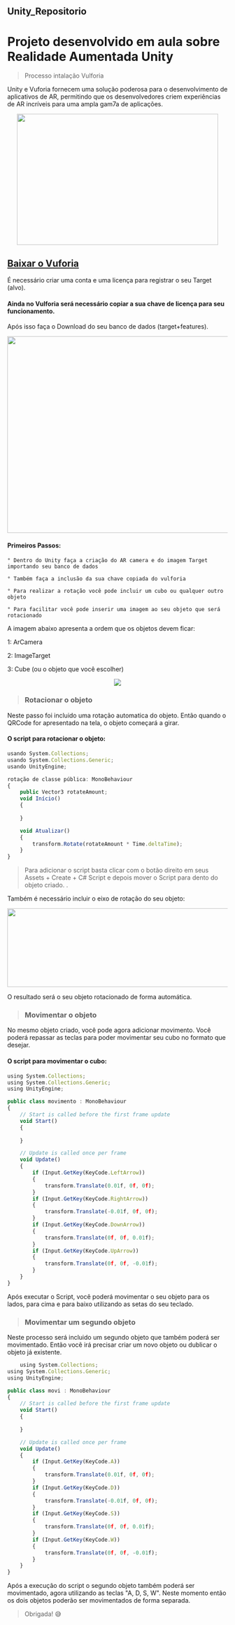 ## Unity_Repositorio


<h1>Projeto desenvolvido em aula sobre Realidade Aumentada Unity</h1>

 >Processo intalação Vulforia

Unity e Vuforia fornecem uma solução poderosa para o desenvolvimento de aplicativos de AR, permitindo que os desenvolvedores criem experiências de AR incríveis para uma ampla gam7a de aplicações.

<p align="center">
<img src="img/vuforia-unity.png" width="460" height="300">
</p>

[Baixar o Vuforia](https://developer.vuforia.com/user/login?url=/downloads/sdk%3F_%3D1678117884)
----------------------

É necessário criar uma conta e uma licença para registrar o seu Target (alvo). 
#### Ainda no Vulforia será necessário copiar a sua chave de licença para seu funcionamento.

Após isso faça o Download do seu banco de dados (target+features).  

<p align="center">
<img src="img/targetmod.png" width="600" height="450">
</p>

#### Primeiros Passos:


    ° Dentro do Unity faça a criação do AR camera e do imagem Target importando seu banco de dados

    ° Também faça a inclusão da sua chave copiada do vulforia

    ° Para realizar a rotação você pode incluir um cubo ou qualquer outro objeto 

    ° Para facilitar você pode inserir uma imagem ao seu objeto que será rotacionado


A imagem abaixo apresenta a ordem que os objetos devem ficar: 

1: ArCamera

2: ImageTarget

3: Cube (ou o objeto que você escolher)

<p align="center">
<img src="Img/Sem Título.png">
</p>

> ### Rotacionar o objeto
 
 Neste passo foi incluido uma rotação automatica do objeto. Então quando o QRCode for apresentado na tela, o objeto começará a girar.

#### O script para rotacionar o objeto:
```javascript
usando System.Collections;
usando System.Collections.Generic;
usando UnityEngine;

rotação de classe pública: MonoBehaviour
{
    public Vector3 rotateAmount;
    void Início()
    {
        
    }

    void Atualizar()
    {
        transform.Rotate(rotateAmount * Time.deltaTime);
    }
}
```
> Para adicionar o script basta clicar com o botão direito em seus Assets + Create + C# Script e depois mover o Script para dento do objeto criado.
. 

 Também é necessário incluir o eixo de rotação do seu objeto:

 <p align="center">
<img src="img/configuracaoEixoRotacao.png" width="550" height="180">
</p>

O resultado será o seu objeto rotacionado de forma automática. 

> ### Movimentar o objeto

No mesmo objeto criado, você pode agora adicionar movimento. Você poderá repassar as teclas para poder movimentar seu cubo no formato que desejar.

#### O script para movimentar o cubo:

```javascript
using System.Collections;
using System.Collections.Generic;
using UnityEngine;

public class movimento : MonoBehaviour
{
    // Start is called before the first frame update
    void Start()
    {
        
    }

    // Update is called once per frame
    void Update()
    {
        if (Input.GetKey(KeyCode.LeftArrow))
        {
            transform.Translate(0.01f, 0f, 0f);
        }
        if (Input.GetKey(KeyCode.RightArrow))
        {
            transform.Translate(-0.01f, 0f, 0f);
        }
        if (Input.GetKey(KeyCode.DownArrow))
        {
            transform.Translate(0f, 0f, 0.01f);
        }
        if (Input.GetKey(KeyCode.UpArrow))
        {
            transform.Translate(0f, 0f, -0.01f);
        }
    }
}
```

Após executar o Script, você poderá movimentar o seu objeto para os lados, para cima e para baixo utilizando as setas do seu teclado.


> ### Movimentar um segundo objeto

Neste processo será incluido um segundo objeto que também poderá ser movimentado. Então você irá precisar criar um novo objeto ou dublicar o objeto já existente.

```javascript
    using System.Collections;
using System.Collections.Generic;
using UnityEngine;

public class movi : MonoBehaviour
{
    // Start is called before the first frame update
    void Start()
    {
        
    }

    // Update is called once per frame
    void Update()
    {
        if (Input.GetKey(KeyCode.A))
        {
            transform.Translate(0.01f, 0f, 0f);
        }
        if (Input.GetKey(KeyCode.D))
        {
            transform.Translate(-0.01f, 0f, 0f);
        }
        if (Input.GetKey(KeyCode.S))
        {
            transform.Translate(0f, 0f, 0.01f);
        }
        if (Input.GetKey(KeyCode.W))
        {
            transform.Translate(0f, 0f, -0.01f);
        }
    }
}
```

 Após a execução do script o segundo objeto também poderá ser movimentado, agora utilizando as teclas "A, D, S, W". Neste momento então os dois objetos poderão ser movimentados de forma separada.

>Obrigada! &#128517;

